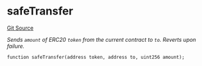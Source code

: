 # safeTransfer
[Git Source](https://github.com/zammdefi/ZAMM/blob/fa189555585feef833515e20b93171c09b0534a0/src/utils/TransferHelper.sol)

*Sends `amount` of ERC20 `token` from the current contract to `to`.
Reverts upon failure.*


```solidity
function safeTransfer(address token, address to, uint256 amount);
```

